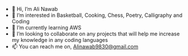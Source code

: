 - 👋 Hi, I’m Ali Nawab
- 👀 I’m interested in Basketball, Cooking, Chess, Poetry, Calligraphy and Coding
- 🌱 I’m currently learning AWS
- 💞️ I’m looking to collaborate on any projects that will help me increase my knowledge in any coding languages
- 📫 You can reach me on, Alinawab9830@gmail.com
